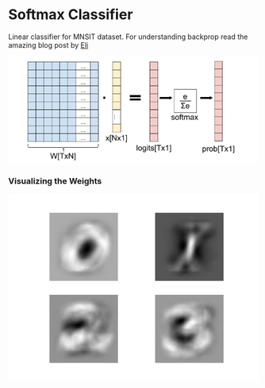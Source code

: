 # Softmax Classifier
Linear classifier for MNSIT dataset. For understanding backprop read the amazing blog post by <a href=http://eli.thegreenplace.net/2016/the-softmax-function-and-its-derivative/>Eli</a>
<p align='center'>
<img src='backprop.jpeg'>
</p>

### Visualizing the Weights
<p align='center'>
  <img src='figure_1.png'>
</p>
